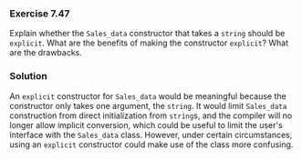 ### Exercise 7.47

Explain whether the `Sales_data` constructor that takes a `string` should be
`explicit`. What are the benefits of making the constructor `explicit`? What are
the drawbacks.

### Solution

An `explicit` constructor for `Sales_data` would be meaningful because the
constructor only takes one argument, the `string`. It would limit `Sales_data`
construction from direct initialization from `string`s, and the compiler will
no longer allow implicit conversion, which could be useful to limit the user's
interface with the `Sales_data` class. However, under certain circumstances,
using an `explicit` constructor could make use of the class more confusing.
